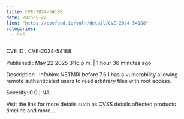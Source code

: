 ```yaml
---
title: CVE-2024-54188
date: 2025-5-22
lien: "https://cvefeed.io/vuln/detail/CVE-2024-54188"
categories:
  - cve
---
```


CVE ID : CVE-2024-54188

Published :  May 22
2025
3:16 p.m. | 1 hour
36 minutes ago

Description : Infoblox NETMRI before 7.6.1 has a vulnerability allowing remote authenticated users to read arbitrary files with root access.

Severity: 0.0 | NA

Visit the link for more details
such as CVSS details
affected products
timeline
and more...
